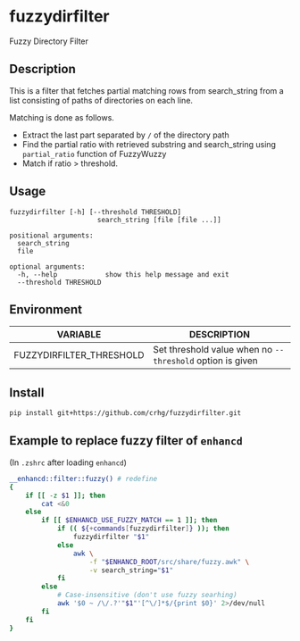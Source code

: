 # fuzzydirfilter
Fuzzy Directory Filter

## Description

This is a filter that fetches partial matching rows from
search_string from a list consisting of paths of directories on each line.

Matching is done as follows.

* Extract the last part separated by `/` of the directory path
* Find the partial ratio with retrieved substring and search_string using `partial_ratio` function of FuzzyWuzzy
* Match if ratio > threshold. 

## Usage

```terminal
fuzzydirfilter [-h] [--threshold THRESHOLD]
                      search_string [file [file ...]]

positional arguments:
  search_string
  file

optional arguments:
  -h, --help            show this help message and exit
  --threshold THRESHOLD
```

## Environment

| VARIABLE | DESCRIPTION |
|----------|-------------|
| FUZZYDIRFILTER_THRESHOLD | Set threshold value when no `--threshold` option is given |

## Install

```bash
pip install git+https://github.com/crhg/fuzzydirfilter.git
```

## Example to replace fuzzy filter of `enhancd`

(In `.zshrc` after loading `enhancd`)

```zsh
__enhancd::filter::fuzzy() # redefine 
{
    if [[ -z $1 ]]; then
        cat <&0
    else
        if [[ $ENHANCD_USE_FUZZY_MATCH == 1 ]]; then
            if (( ${+commands[fuzzydirfilter]} )); then
                fuzzydirfilter "$1"
            else
                awk \
                    -f "$ENHANCD_ROOT/src/share/fuzzy.awk" \
                    -v search_string="$1"
            fi
        else
            # Case-insensitive (don't use fuzzy searhing)
            awk '$0 ~ /\/.?'"$1"'[^\/]*$/{print $0}' 2>/dev/null
        fi
    fi
}
```
